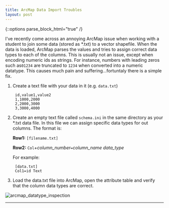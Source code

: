 ```yaml
---
title: ArcMap Data Import Troubles
layout: post
---
```

{::options parse_block_html="true" /}

I've recently come across an annoying ArcMap issue when working with a student to join some data (stored as *.txt) to a vector shapefile.  When the data is loaded, ArcMap parses the values and tries to assign correct data types to each of the columns.  This is usually not an issue, except when encoding numeric ids as strings.  For instance, numbers with leading zeros such as`01234` are truncated to `1234` when converted into a numeric datatype. This causes much pain and suffering...fortuntaly there is a simple fix.


<!--break-->

1. Create a text file with your data in it (e.g. `data.txt`)

    
        id,value1,value2  
        1,1000,2000  
        2,2000,3000  
        3,3000,4000

2. Create an empty text file called `schema.ini` in the same directory as your *.txt data file.  In this file we can assign specific data types for out columns.
The format is:

    **Row1:** `[filename.txt]`

    **Row2:** `Col`+*column_number*`=`*column_name* *data_type* 

    For example:

        [data.txt]
        Col1=id Text

3. Load the data.txt file into ArcMap, open the attribute table and verify that the column data types are correct.


![arcmap_datatype_inspection]({{site.baseurl}}/img/arcmap_datatable.png)

<hr>
